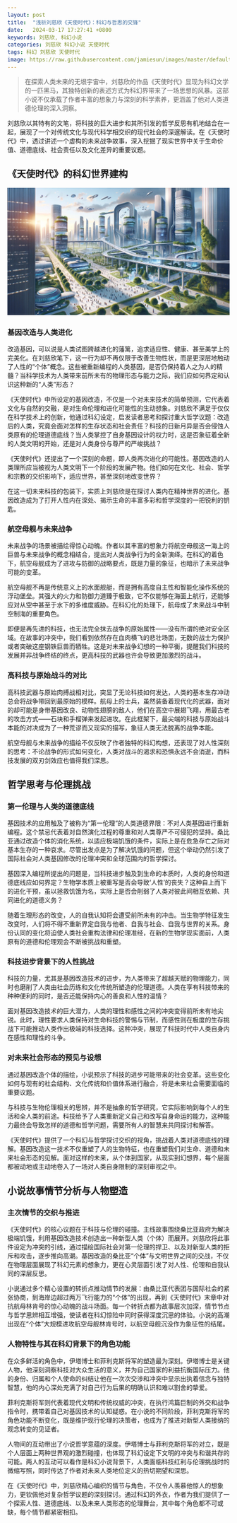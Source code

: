 ```yaml
---
layout: post
title:  "浅析刘慈欣《天使时代》：科幻与哲思的交锋"
date:   2024-03-17 17:27:41 +0800
keywords: 刘慈欣, 科幻小说
categories: 刘慈欣 科幻小说 天使时代
tags: 科幻 刘慈欣 天使时代
image: https://raw.githubusercontent.com/jamiesun/images/master/default/sN9PjW.jpg
---
```


> 在探索人类未来的无垠宇宙中，刘慈欣的作品《天使时代》显现为科幻文学的一匹黑马，其独特创新的表述方式为科幻界带来了一场思想的风暴。这部小说不仅承载了作者丰富的想象力与深刻的科学素养，更涵盖了他对人类道德伦理的深入洞察。

刘慈欣以其特有的文笔，将科技的巨大进步和其所引发的哲学反思有机地结合在一起，展现了一个对传统文化与现代科学相交织的现代社会的深邃解读。在《天使时代》中，透过讲述一个虚构的未来战争故事，深入挖掘了现实世界中关于生命价值、道德底线、社会责任以及文化差异的重要议题。

## 《天使时代》的科幻世界建构

![U2Us7a](https://raw.githubusercontent.com/jamiesun/images/master/default/U2Us7a.jpg)

### 基因改造与人类进化

改造基因，可以说是人类试图跨越进化的藩篱，追求适应性、健康、甚至美学上的完美化。在刘慈欣笔下，这一行为却不再仅限于改善生物性状，而是更深层地触动了人性的“个体”概念。这些被重新编程的人类基因，是否仍保持着人之为人的精髓？当科学技术为人类带来前所未有的物理形态与能力之际，我们应如何界定和认识这种新的“人类”形态？

《天使时代》中所设定的基因改造，不仅是一个对未来技术的简单预测，它代表着文化与自然的交融，是对生命伦理和进化可能性的生动想象。刘慈欣不满足于仅仅在科学技术上的创新，他通过科幻设定，启发读者思考和探讨重大哲学议题：改造后的人类，究竟会面对怎样的生存状态和社会责任？科技的日新月异是否会侵蚀人类原有的伦理道德底线？当人类掌控了自身基因设计的权力时，这是否象征着全新的人类文明的开始，还是对人类身份与尊严的严峻挑战？

《天使时代》还提出了一个深刻的命题，即人类再次进化的可能性。基因改造的人类理所应当被视为人类文明下一个阶段的发展产物。他们如何在文化、社会、哲学和宗教的交织影响下，适应世界，甚至深刻地改变世界？

在这一切未来科技的包装下，实质上刘慈欣是在探讨人类内在精神世界的进化。基因改造成为了打开人性内在深处、揭示生命的丰富多彩和哲学深度的一把锐利的钥匙。

### 航空母舰与未来战争

未来战争的场景被描绘得惊心动魄。作者以其丰富的想象力将航空母舰这一海上的巨兽与未来战争的概念相结合，提出对人类战争行为的全新演绎。在科幻的着色下，航空母舰成为了进攻与防御的战略要点，既是力量的象征，也暗示了未来战争可能的变革。

航空母舰不再是传统意义上的水面舰艇，而是拥有高度自主性和智能化操作系统的浮动堡垒。其强大的火力和防御力道臻于极致，它不仅能够在海面上航行，还能够应对从空中甚至于水下的多维度威胁。在科幻化的处理下，航母成了未来战斗中制空制海的重要角色。

即便是再先进的科技，也无法完全抹去战争的原始属性——没有所谓的绝对安全区域。在故事的冲突中，我们看到依然存在血肉横飞的悲壮场面，无数的战士为保护或者突破这座钢铁巨兽而牺牲。这是对未来战争幻想的一种平衡，提醒我们科技的发展并非战争终结的终点，更高科技的武器也许会导致更加激烈的战斗。

### 高科技与原始战斗的对比

高科技武器与原始肉搏战相对比，突显了无论科技如何发达，人类的基本生存冲动总会将战争带回到最原始的模样。航母上的士兵，虽然装备着现代化的武器，面对的却可能是身带基因改良、动物性翅膀的敌人，他们在高空中展翅飞翔，用最古老的攻击方式——石块和手榴弹来发起进攻。在此框架下，最尖端的科技与原始战斗本能的对决成为了一种荒谬而又现实的描写，象征人类无法脱离的战争本能。

航空母舰与未来战争的描绘不仅反映了作者独特的科幻构想，还表现了对人性深刻的思考：不论战争的形式如何变化，人类对战斗的渴求和恐惧永远不会消逝，而科技发展的双刃剑效应也值得我们深思。

## 哲学思考与伦理挑战

### 第一伦理与人类的道德底线

基因技术的应用触及了被称为“第一伦理”的人类道德界限：不对人类基因进行重新编程。这个禁忌代表着对自然演化过程的尊重和对人类尊严不可侵犯的坚持。桑比亚通过改造个体的消化系统，以适应极端饥饿的条件，实际上是在危急存亡之际对基本生存的一种哀求。尽管出发点是为了解决饥饿的问题，但这个举动仍然引发了国际社会对人类基因修改的伦理冲突和全球范围内的哲学探讨。

基因深入编程所提出的问题是，当科技进步触及到生命的本质时，人类的身份和道德底线应如何界定？生物学本质上被重写是否会导致‘人性’的丧失？这种自上而下的进化干预，虽以拯救饥饿为名，实际上是否会削弱了人类对彼此间相互依赖、共同进化的道德义务？

随着生理形态的改变，人的自我认知将会遭受前所未有的冲击。当生物学特征发生改变时，人们将不得不重新界定自我与他者、自我与社会、自我与世界的关系。身份认同的变化将迫使人类社会重构法律和伦理准经，在新的生物学现实面前，人类原有的道德和伦理观会不断被挑战和重塑。

### 科技进步背景下的人性挑战

科技的力量，尤其是基因改造技术的进步，为人类带来了超越天赋的物理能力，同时也磨削了人类由社会历练和文化传统所塑造的伦理道德。人类在享有科技带来的种种便利的同时，是否还能保持内心的善良和人性的温情？

面对基因改造技术的巨大潜力，人类的理性和感性之间的冲突变得前所未有地尖锐。此时，理性要求人类保持对生命科技的警惕与节制，而感性则在极度的生存挑战下可能推动人类作出极端的科技选择。这种冲突，展现了科技时代中人类自身内在感性和理性的斗争。

### 对未来社会形态的预见与设想

通过基因改造个体的描绘，小说预示了科技的进步可能带来的社会变革。这些变化如何与现有的社会结构、文化传统和价值体系进行融合，将是未来社会需要面临的重要议题。

与科技与生物伦理相关的思辨，并不是抽象的哲学研究，它实际影响到每个人的生活和全人类的前途。科技给予了人类重新定义自己和改写自身命运的能力，这种能力最终会导致怎样的道德和哲学问题，需要所有人的智慧来共同探讨和解答。

《天使时代》提供了一个科幻与哲学探讨交织的视角，挑战着人类对道德底线的理解。基因改造这一技术不仅重塑了人的生物特征，也在重塑我们对生命、道德和未来社会形态的见解。面对这样的未来，从个体到国家，从现实到幻想界，每个层面都被动地或主动地卷入了一场对人类自身限制的深刻审视之中。

## 小说故事情节分析与人物塑造

### 主次情节的交织与推进

《天使时代》的核心议题在于科技与伦理的碰撞。主线故事围绕桑比亚政府为解决极端饥饿，利用基因改造技术创造出一种新型人类（个体）而展开。刘慈欣将此事件设定为冲突的引线，通过描绘国际社会对第一伦理的捍卫、以及对新型人类的拒斥和攻击，逐步推向高潮。基因改造的桑比亚“个体”与文明世界之间的交战，不仅在物理层面展现了科幻元素的想象力，更在心灵层面引发了对人性、伦理和自我认同的深层反思。

小说通过多个精心设置的转折点推动情节的发展：由桑比亚代表团与国际社会的紧张协商，到海岸边超过两万飞行能力的“个体”的出现，再到《天使时代》末章中对抗航母林肯号的惊心动魄的战斗场面。每一个转折点都为故事层次加深，情节节点与哲学思辨相互增强，使读者在科幻惊险中同时获得深度沉思的体验。小说的高潮出现在“个体”大规模进攻航空母舰林肯号时，以航空母舰沉没作为象征性的结尾。

### 人物特性与其在科幻背景下的角色功能

在众多鲜活的角色中，伊塔博士和菲利克斯将军的塑造最为深刻。伊塔博士是关键人物，他深刻洞察科技对大众生活的意义，并为自己国家的利益抗衡国际压力。他的身份、归属和个人使命的纠结让他在一次次交涉和冲突中显示出执着信念与独特智慧，他的内心深处充满了对自己行为后果的明确认识和难以割舍的挚爱。

菲利克斯将军则代表着现代文明和传统权威的冲突，在执行鸿篇巨制的外交和战争指令时，携带着自己对基因技术的认知疑惑。在小说的不同阶段，菲利克斯将军的角色功能不断变化，既是维护现行伦理的决策者，也成为了推进对新型人类接纳的观念转变的见证者。

人物间的互动带出了小说哲学意蕴的深度。伊塔博士与菲利克斯将军的对立，既是个人层面上两种世界观的激烈碰撞，也体现了科幻设定下文明的冲突与和谐共存的可能。两人的互动可以看作是科幻小说背景下，人类面临科技红利与伦理挑战时的微缩写照，同时传达了作者对未来人类地位定义的热切期望和深思。

在《天使时代》中，刘慈欣精心编织的情节与角色，不仅令人羡慕他惊人的想象力，更钦佩他对复杂哲学议题的深刻探讨。通过科幻的外衣，作者为我们提供了一个探索人性、道德底线、以及未来人类形态的伦理舞台，其中每个角色都不可或缺，每个情节都紧密相扣。
